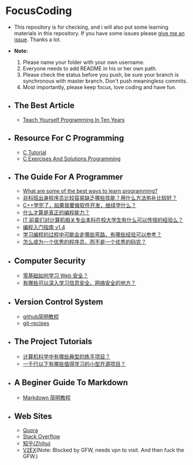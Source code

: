 # **FocusCoding**
- This repository is for checking, and i will also put some
  learning materials in this repository. If you have some issues please
  [give me an issue](https://github.com/FocusCoding/FocusCoding/issues/new). Thanks a lot.

- **Note:**
   1. Please name your folder with your own username.
   2. Everyone needs to add README in his or her own path.
   3. Please check the status before you push, be sure your branch
         is synchronous with master branch. Don't push meaningless commits.
   4. Most importantly, please keep focus, love coding and have fun.

- ## **The Best Article**
  - [Teach Yourself Programming In Ten Years](http://norvig.com/21-days.html)

- ## **Resource For C Programming**
  - [C Tutorial](http://www.tutorialspoint.com/cprogramming/index.htm)
  - [C Exercises And Solutions Programming](http://www.worldbestlearningcenter.com/index_files/c_tutorial_lesson.htm)

- ## **The Guide For A Programmer**
  - [What are some of the best ways to learn programming?](https://www.quora.com/What-are-some-of-the-best-ways-to-learn-programming)
  - [非科班出身程序员比较容易缺乏哪些技能？用什么方法弥补比较好？](https://www.zhihu.com/question/19599607)
  - [C++学完了，如果我要做软件开发，继续学什么？](https://www.zhihu.com/question/27159958)
  - [什么才算是真正的编程能力？](https://www.zhihu.com/question/31034164)
  - [IT 前辈们对计算机相关专业本科在校大学生有什么可以传授的经验么？](https://www.zhihu.com/question/27863651)
  - [编程入门指南 v1.4](http://zhuanlan.zhihu.com/xiao-jing-mo/19959253)
  - [学习编程的过程中可能会走哪些弯路，有哪些经验可以参考？](https://www.zhihu.com/question/22863981)
  - [怎么成为一个优秀的程序员，而不是一个优秀的码农？](https://www.zhihu.com/question/22032651)
- ## **Computer Security**
    - [零基础如何学习 Web 安全？](https://www.zhihu.com/question/21606800)
    - [有哪些可以深入学习信息安全、网络安全的地方？](https://www.zhihu.com/question/19742570)

- ## **Version Control System**
  - [github简明教程](http://www.devashen.com/blog/2016/01/12/githubused/)
  - [git-recipes](https://github.com/geeeeeeeeek/git-recipes/wiki)

- ## **The Project Tutorials**
  - [计算机科学中有哪些典型的练手项目？](https://www.zhihu.com/question/29779842)
  - [一千行以下有哪些值得学习的小型开源项目？](https://www.zhihu.com/question/26469623)

- ## **A Beginer Guide To Markdown**
  - [Markdown 简明教程](http://www.jianshu.com/p/7bd23251da0a)

- ## **Web Sites**
  - [Quora](https://www.quora.com/)
  - [Stack Overflow](http://stackoverflow.com/)
  - [知乎(Zhihu)](https://www.zhihu.com/)
  - [V2EX](https://www.v2ex.com/)(Note: Blocked by GFW, needs vpn to visit. And then fuck the GFW.)
